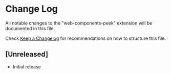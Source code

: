 # Change Log

All notable changes to the "web-components-peek" extension will be documented in this file.

Check [Keep a Changelog](http://keepachangelog.com/) for recommendations on how to structure this file.

## [Unreleased]

- Initial release
